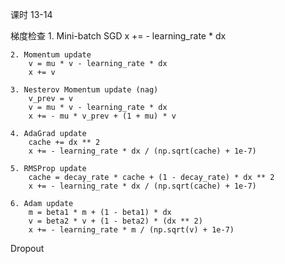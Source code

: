 课时 13-14

梯度检查
	1. Mini-batch SGD
		x += - learning_rate * dx

	2. Momentum update
		v = mu * v - learning_rate * dx
		x += v

	3. Nesterov Momentum update (nag)
		v_prev = v
		v = mu * v - learning_rate * dx
		x += - mu * v_prev + (1 + mu) * v

	4. AdaGrad update
		cache += dx ** 2
		x += - learning_rate * dx / (np.sqrt(cache) + 1e-7)

	5. RMSProp update
		cache = decay_rate * cache + (1 - decay_rate) * dx ** 2
		x += - learning_rate * dx / (np.sqrt(cache) + 1e-7)

	6. Adam update
		m = beta1 * m + (1 - beta1) * dx
		v = beta2 * v + (1 - beta2) * (dx ** 2)
		x += - learning_rate * m / (np.sqrt(v) + 1e-7)


Dropout